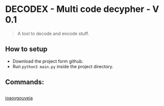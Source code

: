 # DECODEX - Multi code decypher - V 0.1
> A tool to decode and encode stuff.

## How to setup
* Download the project form github.
* Run ```python3 main.py``` inside the project directory.

## Commands:
##
[joaovgouveia](https://github.com/joaovgouveia)

